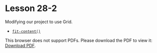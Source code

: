 # Lesson 28-2

Modifying our project to use Grid.

- [`fit-content()`](https://developer.mozilla.org/en-US/docs/Web/CSS/fit-content_function)
<p>This browser does not support PDFs. Please download the PDF to view it: <a href="css-grid.pdf">Download PDF</a>.</p></embed>
